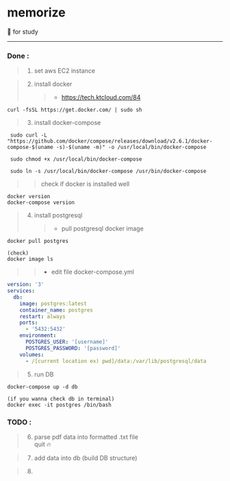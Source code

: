 # memorize

:tada:
for study

---

### Done :

> 1. set aws EC2 instance

> 2. install docker
>    > - https://tech.ktcloud.com/84

```
curl -fsSL https://get.docker.com/ | sudo sh
```

> 3. install docker-compose
>    >

```linux
 sudo curl -L "https://github.com/docker/compose/releases/download/v2.6.1/docker-compose-$(uname -s)-$(uname -m)" -o /usr/local/bin/docker-compose

 sudo chmod +x /usr/local/bin/docker-compose

 sudo ln -s /usr/local/bin/docker-compose /usr/bin/docker-compose
```

> > check if docker is installed well

```
docker version
docker-compose version
```

> 4. install postgresql
>    > - pull postgresql docker image

```
docker pull postgres

(check)
docker image ls
```

> > - edit file docker-compose.yml

```yaml
version: '3'
services:
  db:
    image: postgres:latest
    container_name: postgres
    restart: always
    ports:
      - '5432:5432'
    environment:
      POSTGRES_USER: '[username]'
      POSTGRES_PASSWORD: '[password]'
    volumes:
      - /[current location ex) pwd]/data:/var/lib/postgresql/data
```

> 5.  run DB
>     >

```
docker-compose up -d db

(if you wanna check db in terminal)
docker exec -it postgres /bin/bash
```

### TODO :

> 6. parse pdf data into formatted .txt file</br>
>    quit
>    :fire:

> 7. add data into db (build DB structure)

> 8.

